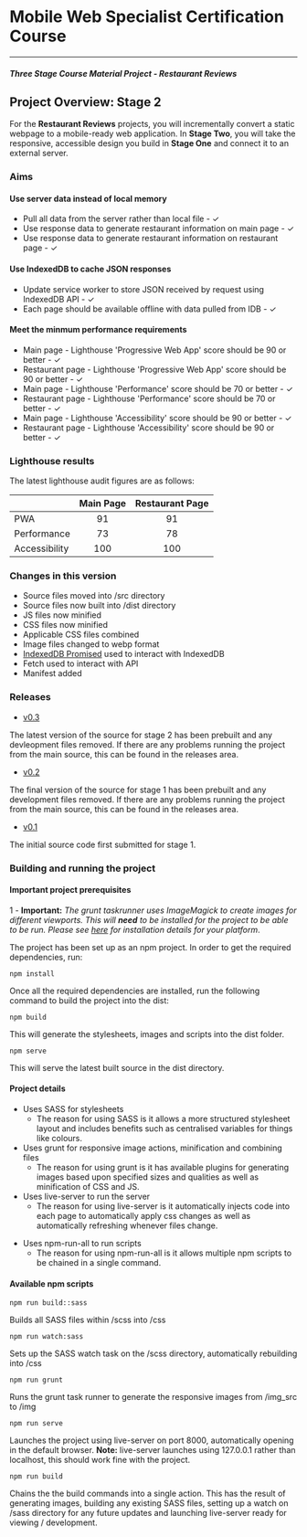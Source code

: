 # Mobile Web Specialist Certification Course

---

#### _Three Stage Course Material Project - Restaurant Reviews_

## Project Overview: Stage 2

For the **Restaurant Reviews** projects, you will incrementally convert a static webpage to a mobile-ready web application. In **Stage Two**, you will take the responsive, accessible design you build in **Stage One** and connect it to an external server.

### Aims

#### Use server data instead of local memory

- Pull all data from the server rather than local file - ✓
- Use response data to generate restaurant information on main page - ✓
- Use response data to generate restaurant information on restaurant page - ✓

#### Use IndexedDB to cache JSON responses

- Update service worker to store JSON received by request using IndexedDB API - ✓
- Each page should be available offline with data pulled from IDB - ✓

#### Meet the minmum performance requirements

- Main page - Lighthouse 'Progressive Web App' score should be 90 or better - ✓
- Restaurant page - Lighthouse 'Progressive Web App' score should be 90 or better - ✓
- Main page - Lighthouse 'Performance' score should be 70 or better - ✓
- Restaurant page - Lighthouse 'Performance' score should be 70 or better - ✓
- Main page - Lighthouse 'Accessibility' score should be 90 or better - ✓
- Restaurant page - Lighthouse 'Accessibility' score should be 90 or better - ✓

### Lighthouse results

The latest lighthouse audit figures are as follows:

|               | Main Page | Restaurant Page |
| ------------- | :-------: | :-------------: |
| PWA           |    91     |       91        |
| Performance   |    73     |       78        |
| Accessibility |    100    |       100       |

### Changes in this version

- Source files moved into /src directory
- Source files now built into /dist directory
- JS files now minified
- CSS files now minified
- Applicable CSS files combined
- Image files changed to webp format
- [IndexedDB Promised](https://github.com/jakearchibald/idb) used to interact with IndexedDB
- Fetch used to interact with API
- Manifest added

### Releases

- [v0.3]()

The latest version of the source for stage 2 has been prebuilt and any devleopment files removed. If there are any problems running the project from the main source, this can be found in the releases area.

- [v0.2](https://github.com/eminentspoon/mws-restaurant-stage-1/releases/tag/v0.2)

The final version of the source for stage 1 has been prebuilt and any development files removed. If there are any problems running the project from the main source, this can be found in the releases area.

- [v0.1](https://github.com/eminentspoon/mws-restaurant-stage-1/releases/tag/v0.1)

The initial source code first submitted for stage 1.

### Building and running the project

#### Important project prerequisites

1 - **Important:** _The grunt taskrunner uses ImageMagick to create images for different viewports. This will **need** to be installed for the project to be able to be run. Please see [here](https://www.imagemagick.org/script/download.php) for installation details for your platform_.

The project has been set up as an npm project. In order to get the required dependencies, run:

```
npm install
```

Once all the required dependencies are installed, run the following command to build the project into the dist:

```
npm build
```

This will generate the stylesheets, images and scripts into the dist folder.

```
npm serve
```

This will serve the latest built source in the dist directory.

#### Project details

- Uses SASS for stylesheets
  - The reason for using SASS is it allows a more structured stylesheet layout and includes benefits such as centralised variables for things like colours.
- Uses grunt for responsive image actions, minification and combining files
  - The reason for using grunt is it has available plugins for generating images based upon specified sizes and qualities as well as minification of CSS and JS.
- Uses live-server to run the server
  - The reason for using live-server is it automatically injects code into each page to automatically apply css changes as well as automatically refreshing whenever files change.

* Uses npm-run-all to run scripts
  - The reason for using npm-run-all is it allows multiple npm scripts to be chained in a single command.

#### Available npm scripts

```
npm run build::sass
```

Builds all SASS files within /scss into /css

```
npm run watch:sass
```

Sets up the SASS watch task on the /scss directory, automatically rebuilding into /css

```
npm run grunt
```

Runs the grunt task runner to generate the responsive images from /img_src to /img

```
npm run serve
```

Launches the project using live-server on port 8000, automatically opening in the default browser. **Note:** live-server launches using 127.0.0.1 rather than localhost, this should work fine with the project.

```
npm run build
```

Chains the the build commands into a single action. This has the result of generating images, building any existing SASS files, setting up a watch on /sass directory for any future updates and launching live-server ready for viewing / development.
